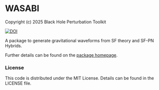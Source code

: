 # WASABI

Copyright (c) 2025 Black Hole Perturbation Toolkit

[![DOI](https://zenodo.org/badge/DOI/10.5281/zenodo.16358046.svg)](https://doi.org/10.5281/zenodo.16358046)

A package to generate gravitational waveforms from SF theory and SF-PN Hybrids.

Further details can be found on the [package homepage](https://bhptoolkit.org/WASABI).

### License

This code is distributed under the MIT License. Details can
be found in the LICENSE file.
